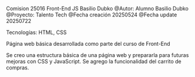 Comision 25016 Front-End JS
Basilio Dubko
@Autor: Alumno Basilio Dubko
@Proyecto: Talento Tech
@Fecha creación 20250524
@Fecha update 20250722





Tecnologías: HTML, CSS


Página web básica desarrollada como parte del curso de Front-End 

Se creo una estructura básica de una página web y prepararla para futuras mejoras con CSS y JavaScript.
Se agrego la funcionalidad del carrito de compras.
